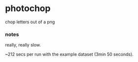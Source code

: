 # photochop
chop letters out of a png

### notes
really, really slow. 

~212 secs per run with the example dataset (3min 50 seconds).